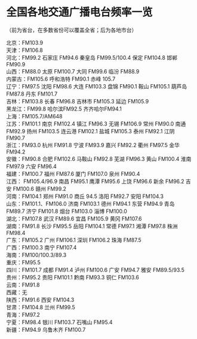 # 全国各地交通广播电台频率一览  

（前为省台，在多数省份可以覆盖全省；后为各地市台）  

北京：FM103.9  
天津：FM106.8  
河北：FM99.2 石家庄 FM94.6 秦皇岛 FM99.5/100.4 保定 FM104.8  邯郸 FM90.9  
山西：FM88.0 太原 FM100.7 大同 FM99.6  临汾 FM88.9  
内蒙古：FM105.6 呼和浩特 FM90.1 赤峰 105.7  
辽宁：FM97.5  沈阳 FM98.6  大连 FM103.3  盘锦 FM90.1 鞍山 FM105.1  葫芦岛 FM87.8  丹东 FM101.7  
吉林：FM103.8  长春 FM96.8  吉林市 FM105.3  延边 FM105.9  
黑龙江：FM99.8  哈尔滨FM92.5  齐齐哈尔FM94.1  
上海：FM105.7/AM648  
江苏：FM101.1  南京 FM102.4  镇江 FM96.3  无锡 FM106.9  常州 FM90.0  南通 FM92.9  扬州 FM103.5  连云港 FM102.1  盐城 FM105.3  泰州 FM92.1  江阴 FM90.7  
浙江：FM93.0  杭州 FM91.8  宁波 FM93.9  嘉兴 FM92.2  衢州 FM97.5  金华 FM94.2  
安徽：FM90.8  合肥 FM102.6  马鞍山 FM92.8  芜湖 FM96.3  黄山 FM100.4  淮南 FM97.9 六安 FM96.4  
福建：FM100.7  福州 FM87.6  厦门 FM107.0  泉州 FM90.4  
江西： FM105.4/96.9  南昌 FM95.1  鹰潭 FM95.6  上饶 FM96.6  新余 FM96.2 吉安 FM100.6  赣州 FM99.2  
河南：FM104.1  郑州 FM91.0  商丘 94.5  洛阳 FM92.7  安阳 FM104.3  
山东：FM101.1、FM106.0  济南 FM103.1  德州 FM94.1  东营 FM94.9  青岛 FM89.7  济宁 FM101.8  烟台 FM103.0  淄博 FM100.0  
湖北：FM107.8  武汉 FM89.6  宜昌 FM105.9  黄冈 FM107.6  
湖南：FM91.8  长沙 FM95.5  岳阳 FM104.1  常德 FM97.1  湘潭 FM97.8  株洲 FM98.4  
广东：FM105.2  广州 FM106.1  深圳 FM106.2  珠海 FM87.5  
广西：FM100.3  南宁 FM107.4  
海南：FM100/100.3/89.3  
重庆：FM95.5  
四川：FM101.7  成都 FM91.4  泸州 FM100.6  广安 FM94.7  雅安 FM89.5/93.5  
贵州：FM95.2  贵阳 FM101.1  黔南 FM93.3  铜仁 FM103.6  
云南：FM91.8  
西藏：无  
陕西：FM91.6  西安 FM104.3  
甘肃：FM104.8  兰州 FM99.5  
青海：FM97.2  
宁夏：FM98.4  银川 FM103.7  石嘴山 FM95.4  
新疆：FM94.9  乌鲁木齐 FM100.7  
